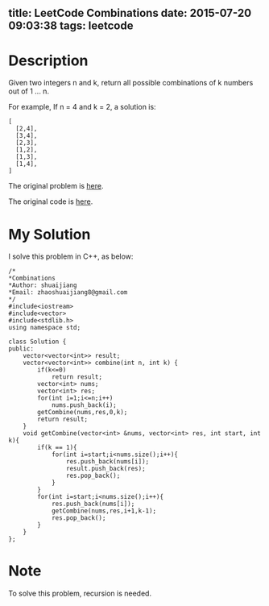 title: LeetCode Combinations
date: 2015-07-20 09:03:38
tags: leetcode
---


# Description
Given two integers n and k, return all possible combinations of k numbers out of 1 ... n.

For example,
If n = 4 and k = 2, a solution is:

	[
	  [2,4],
	  [3,4],
	  [2,3],
	  [1,2],
	  [1,3],
	  [1,4],
	]

The original problem is [here](https://leetcode.com/problems/combinations/ "Problem").

The original code is [here](https://github.com/shuaijiang/LeetCode/blob/master/Combinations.cpp "Code").
<!--more-->

# My Solution
I solve this problem in C++, as below:
	
	/*
	*Combinations   
	*Author: shuaijiang
	*Email: zhaoshuaijiang8@gmail.com
	*/
	#include<iostream>
	#include<vector>
	#include<stdlib.h>
	using namespace std;
	
	class Solution {
	public:
		vector<vector<int>> result;
	    vector<vector<int>> combine(int n, int k) {
	        if(k<=0)
	        	return result;
	        vector<int> nums;
	        vector<int> res;
	        for(int i=1;i<=n;i++)
	        	nums.push_back(i);
	        getCombine(nums,res,0,k);
	        return result;
	    }
	    void getCombine(vector<int> &nums, vector<int> res, int start, int k){
	    	if(k == 1){
	    		for(int i=start;i<nums.size();i++){
	    			res.push_back(nums[i]);
	    			result.push_back(res);
	    			res.pop_back();
	    		}
	    	}
	    	for(int i=start;i<nums.size();i++){
	    		res.push_back(nums[i]);
	    		getCombine(nums,res,i+1,k-1);
	    		res.pop_back();
	    	}
	    }
	}; 



# Note
To solve this problem, recursion is needed. 
